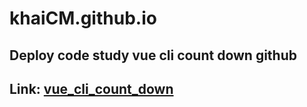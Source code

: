 # khaiCM.github.io

## Deploy code study vue cli count down github

## Link: [vue_cli_count_down](https://khaicm.github.io/)

